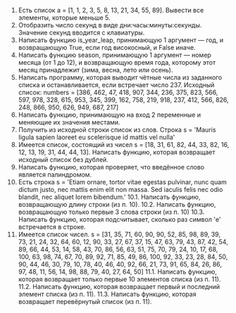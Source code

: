1.  Есть список a = [1, 1, 2, 3, 5, 8, 13, 21, 34, 55, 89]. Вывести все элементы, которые меньше 5.
2.  Отобразить число секунд в виде дни:часы:минуты:секунды. Значение секунд вводится с клавиатуры.
3.  Написать функцию is_year_leap, принимающую 1 аргумент — год, и возвращающую True, если год високосный, и False иначе.
4.  Написать функцию season, принимающую 1 аргумент — номер месяца (от 1 до 12), и возвращающую время года, которому этот месяц принадлежит (зима, весна, лето или осень).
5.  Написать программу, которая выводит чётные числа из заданного списка и останавливается, если встречает число 237. Исходный список: numbers = [386, 462, 47, 418, 907, 344, 236, 375, 823, 566, 597, 978, 328, 615, 953, 345, 399, 162, 758, 219, 918, 237, 412, 566, 826, 248, 866, 950, 626, 949, 687, 217]
6.  Написать функцию, принимающую на вход 2 переменные и меняющие их значения местами.
7.  Получить из исходной строки список из слов. Строка s = 'Mauris ligula sapien laoreet eu scelerisque id mattis vel nulla'
8.  Имеется список, состоящий из чисел s = [18, 31, 61, 82, 44, 33, 82, 16, 12, 13, 19, 31, 44, 44, 13]. Написать функцию, которая возвращает исходный список без дублей.
9.  Написать функцию, которая проверяет, что введённое слово является палиндромом.
10. Есть строка s = 'Etiam ornare, tortor vitae egestas pulvinar, nunc quam dictum justo, nec mattis enim elit non massa. Sed iaculis felis nec odio blandit, nec aliquet lorem bibendum.' 
10.1. Написать функцию, возвращающую длину строки (из п. 10).
10.2. Написать функцию, возвращающую только первые 3 слова строки (из п. 10)
10.3. Написать функцию, которая подсчитывает, сколько раз символ 'e' встречается в строке.
11. Имеется список чисел. s = [31, 35, 71, 60, 90, 90, 52, 85, 98, 89, 39, 73, 21, 24, 32, 64, 60, 12, 90, 33, 27, 67, 37, 15, 47, 63, 79, 43, 87, 42, 54, 89, 66, 44, 53, 14, 58, 43, 70, 86, 56, 63, 51, 75, 70, 79, 24, 10, 17, 68, 100, 63, 98, 74, 67, 70, 89, 92, 71, 85, 49, 86, 100, 92, 33, 23, 28, 84, 50, 90, 44, 46, 30, 79, 10, 78, 40, 46, 40, 92, 66, 21, 73, 91, 65, 84, 26, 86, 97, 48, 11, 56, 14, 98, 88, 79, 40, 27, 64, 50]
11.1. Написать функцию, которая возвращает только первые 10 элементов списка (из п. 11).
11.2. Написать функцию, которая возвращает первый и последний элемент списка (из п. 11).
11.3. Написать функцию, которая возвращает перевёрнутый список (из п. 11).
